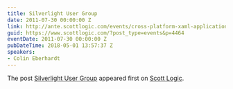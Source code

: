 ```yaml
---
title: Silverlight User Group
date: 2011-07-30 00:00:00 Z
link: http://ante.scottlogic.com/events/cross-platform-xaml-applications/
guid: https://www.scottlogic.com/?post_type=events&p=4464
eventDate: 2011-07-30 00:00:00 Z
pubDateTime: 2018-05-01 13:57:37 Z
speakers:
- Colin Eberhardt
---
```


<p>The post <a rel="nofollow" href="http://ante.scottlogic.com/events/cross-platform-xaml-applications/">Silverlight User Group</a> appeared first on <a rel="nofollow" href="http://ante.scottlogic.com">Scott Logic</a>.</p>